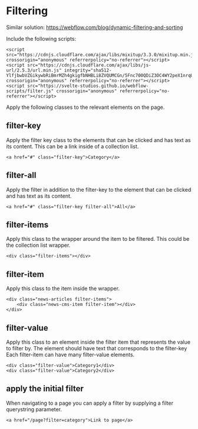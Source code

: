 # Filtering

Similar solution: https://webflow.com/blog/dynamic-filtering-and-sorting

Include the following scripts:

```
<script src="https://cdnjs.cloudflare.com/ajax/libs/mixitup/3.3.0/mixitup.min.js" crossorigin="anonymous" referrerpolicy="no-referrer"></script>
<script src="https://cdnjs.cloudflare.com/ajax/libs/js-url/2.5.3/url.min.js" integrity="sha512-YlfjbwbVZGikywbRiBmrMZh4gkigfbNHBLi8ZVQUMCGn/5Fnc700QDiZ3OC4WY2peX1nrqUbCcHyOyvKR8hwNA==" crossorigin="anonymous" referrerpolicy="no-referrer"></script>
<script src="https://svelte-studios.github.io/webflow-scripts/filter.js" crossorigin="anonymous" referrerpolicy="no-referrer"></script>
```

Apply the following classes to the relevant elements on the page.

## filter-key

Apply the filter key class to the elements that can be clicked and has text as its content.
This can be a link inside of a collection list.

```
<a href="#" class="filter-key">Category</a>
```

## filter-all

Apply the filter in addition to the filter-key to the element that can be clicked and has text as its content.

```
<a href="#" class="filter-key filter-all">All</a>
```

## filter-items

Apply this class to the wrapper around the item to be filtered.
This could be the collection list wrapper.

```
<div class="filter-items"></div>
```

## filter-item

Apply this class to the item inside the wrapper.

```
<div class="news-articles filter-items">
    <div class="news-cms-item filter-item"></div>
</div>
```

## filter-value

Apply this class to an element inside the filter item that represents the value to filter by.
The element should have text that corresponds to the filter-key
Each filter-item can have many filter-value elements.

```
<div class="filter-value">Category1</div>
<div class="filter-value">Category2</div>
```

## apply the initial filter

When navigating to a page you can apply a filter by supplying a filter querystring parameter.

```
<a href="/page?filter=category">Link to page</a>
```
